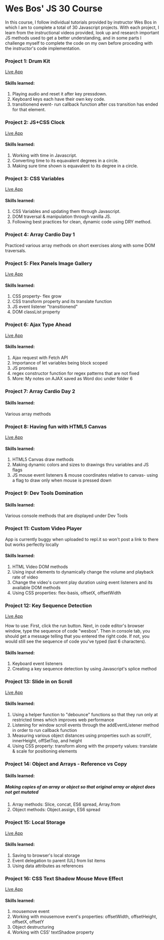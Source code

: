 <h1>Wes Bos' JS 30 Course</h1>
<p>In this course, I follow individual tutorials provided by instructor Wes Bos in which I am to complete a total of 30 Javascript projects. With each project, I learn from the instructional videos provided, look up and research important JS methods used to get a better understanding, and in some parts I challenge myself to complete the code on my own before proceding with the instructor's code implementation.</p>

<h3>Project 1: Drum Kit</h3>
<a href="https://repl.it/@RogerH1/JS30-DrumKitProject1?language=html&folderId=" target="_blank">Live App</a>

<h4>Skills learned:</h4>
<ol>
<li>Playing audio and reset it after key pressdown.</li>
<li>Keyboard keys each have their own key code.</li>
<li>transitionend event- run callback function after css transition has ended for that element.</li>
</ol>

<h3>Project 2: JS+CSS Clock</h3>
<a href="https://codepen.io/rrogerthat/pen/bzdWwo" target="_blank">Live App</a>

<h4>Skills learned:</h4>
<ol>
<li>Working with time in Javascript.</li>
<li>Converting time to its equavalent degrees in a circle.</li>
<li>Making sure time shown is equavalent to its degree in a circle.</li>
</ol>

<h3>Project 3: CSS Variables</h3>
<a href="https://codepen.io/rrogerthat/pen/rPOmdo" target="_blank">Live App</a>

<h4>Skills learned:</h4>
<ol>
<li>CSS Variables and updating them through Javascript.</li>
<li>DOM traversal & manipulation through vanilla JS.</li>
<li>Following best practices for clean, dynamic code using DRY method.</li>
</ol>

<h3>Project 4: Array Cardio Day 1</h3>
<p>Practiced various array methods on short exercises along with some DOM traversals.</p>

<h3>Project 5: Flex Panels Image Gallery</h3>
<a href="https://codepen.io/rrogerthat/pen/PVGvpx" target="_blank">Live App</a>

<h4>Skills learned:</h4>
<ol>
<li>CSS property- flex grow</li>
<li>CSS transform property and its translate function</li>
<li>JS event listener "transitionend"</li>
<li>DOM classList property</li>
</ol>

<h3>Project 6: Ajax Type Ahead</h3>
<a href="https://codepen.io/rrogerthat/pen/zePjpr" target="_blank">Live App</a>

<h4>Skills learned:</h4>
<ol>
<li>Ajax request with Fetch API</li>
<li>Importance of let variables being block scoped</li>
<li>JS promises</li>
<li>regex constructor function for regex patterns that are not fixed</li>
<li>More: My notes on AJAX saved as Word doc under folder 6</li>
</ol>

<h3>Project 7: Array Cardio Day 2</h3>

<h4>Skills learned:</h4>
<p>Various array methods</p>

<h3>Project 8: Having fun with HTML5 Canvas</h3>
<a href="https://codepen.io/rrogerthat/pen/GzaYYv" target="_blank">Live App</a>

<h4>Skills learned:</h4>
<ol>
<li>HTML5 Canvas draw methods</li>
<li>Making dynamic colors and sizes to drawings thru variables and JS flags</li>
<li>JS mouse event listeners & mouse coordinates relative to canvas- using a flag to draw only when mouse is pressed down</li>
</ol>

<h3>Project 9: Dev Tools Domination</h3>

<h4>Skills learned:</h4>
<p>Various console methods that are displayed under Dev Tools</p>

<h3>Project 11: Custom Video Player</h3>
<p>App is currently buggy when uploaded to repl.it so won't post a link to there but works perfectly locally</p>

<h4>Skills learned:</h4>
<ol>
<li>HTML Video DOM methods</li>
<li>Using input elements to dynamically change the volume and playback rate of video</li>
<li>Change the video's current play duration using event listeners and its available DOM methods</li>
<li>Using CSS properties: flex-basis, offsetX, offsetWidth</li>
</ol>

<h3>Project 12: Key Sequence Detection</h3>
<a href="https://repl.it/@RogerH1/JS30-Key-Sequence-Detection" target="_blank">Live App</a>
<p>How to use: First, click the run button. Next, in code editor's browser window, type the sequence of code "wesbos". Then in console tab, you should get a message telling that you entered the right code. If not, you would still see the sequence of code you've typed (last 6 characters).</p>

<h4>Skills learned:</h4>
<ol>
<li>Keyboard event listeners</li>
<li>Creating a key sequence detection by using Javascript's splice method</li>
</ol>

<h3>Project 13: Slide in on Scroll</h3>
<a href="https://codepen.io/rrogerthat/pen/rEJqqq" target="_blank">Live App</a>
 
<h4>Skills learned:</h4>
<ol>
<li>Using a helper function to "debounce" functions so that they run only at restricted times which improves web performance</li>
<li>Listening for window scroll events through the addEventListener method in order to run callback function</li>
<li>Measuring various object distances using properties such as scrollY, innerHeight, offSetTop, and height</li>
<li>Using CSS property: transform along with the property values: translate & scale for positioning elements</li>
</ol>

<h3>Project 14: Object and Arrays - Reference vs Copy</h3>

<h4>Skills learned:</h4>
<h5>Making copies of an array or object so that original array or object does not get mutated</h5>
<ol>
<li>Array methods: Slice, concat, ES6 spread, Array.from</li>
<li>Object methods: Object.assign, ES6 spread</li>
</ol>

<h3>Project 15: Local Storage</h3>
<a href="https://codepen.io/rrogerthat/pen/ywEeKw" target="_blank">Live App</a>

<h4>Skills learned:</h4>
<ol>
<li>Saving to browser's local storage</li>
<li>Event delegation to parent (UL) from list items</li>
<li>Using data attributes as references</li>
</ol>

<h3>Project 16: CSS Text Shadow Mouse Move Effect</h3>
<a href="https://codepen.io/rrogerthat/pen/WVvqaL" target="_blank">Live App</a>
<h4>Skills learned:</h4>
<ol>
<li>mousemove event</li>
<li>Working with mousemove event's properties: offsetWidth, offsetHeight, offsetX, offsetY</li>
<li>Object destructuring</li>
<li>Working with CSS' textShadow property</li>
</ol>
